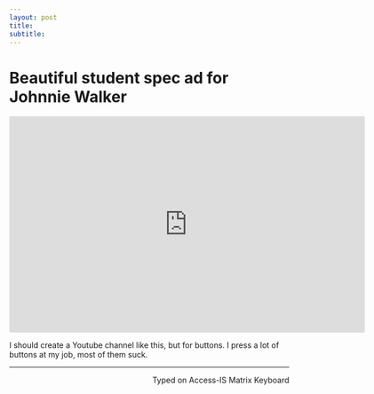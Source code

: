 ```yaml
---
layout: post
title:
subtitle:
---
```


# Beautiful student spec ad for Johnnie Walker

<div class="video-container"><iframe title="YouTube video player" class="youtube-player" type="text/html"
width="640" height="390" src="https://www.youtube.com/watch?v=uHcxYBoCgio"
frameborder="0" allowFullScreen></iframe></div>

I should create a Youtube channel like this, but for buttons. I press a lot of buttons at my job, most of them suck. 

 ---
<p align="right">Typed on Access-IS Matrix Keyboard</p>
